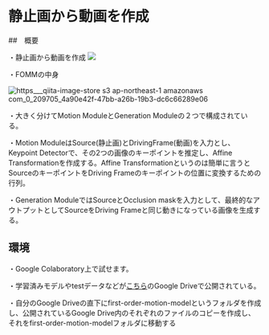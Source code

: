 # 静止画から動画を作成

##　概要

・静止画から動画を作成
![](https://user-images.githubusercontent.com/73522021/97411942-3d30a200-1944-11eb-8efc-43dbe1836b51.gif)

・FOMMの中身

![https___qiita-image-store s3 ap-northeast-1 amazonaws com_0_209705_4a90e42f-47bb-a26b-19b3-dc6c66289e06](https://user-images.githubusercontent.com/73522021/97694020-60df1e00-1ae5-11eb-9c38-968c0e75fc27.png)

・大きく分けてMotion ModuleとGeneration Moduleの２つで構成されている。

・Motion ModuleはSource(静止画)とDrivingFrame(動画)を入力とし、Keypoint Detectorで、その2つの画像のキーポイントを推定し、Affine Transformationを作成する。Affine Transformationというのは簡単に言うとSourceのキーポイントをDriving Frameのキーポイントの位置に変換するための行列。

・Generation ModuleではSourceとOcclusion maskを入力として、最終的なアウトプットとしてSourceをDriving Frameと同じ動きになっている画像を生成する。

## 環境

・Google Colaboratory上で試せます。

・学習済みモデルやtestデータなどが[こちら](https://drive.google.com/drive/folders/1kZ1gCnpfU0BnpdU47pLM_TQ6RypDDqgw)のGoogle Driveで公開されている。

・自分のGoogle Driveの直下にfirst-order-motion-modelというフォルダを作成し、公開されているGoogle Drive内のそれぞれのファイルのコピーを作成し、
それをfirst-order-motion-modelフォルダに移動する
